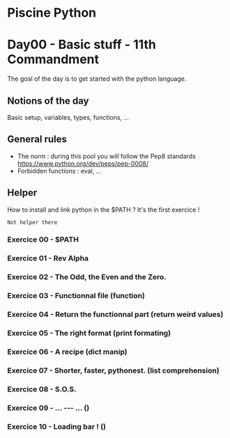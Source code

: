 # Piscine Python

# Day00 - Basic stuff - 11th Commandment

The goal of the day is to get started with the python language.

## Notions of the day

Basic setup, variables, types, functions, ...

## General rules

- The norm : during this pool you will follow the Pep8 standards https://www.python.org/dev/peps/pep-0008/
- Forbidden functions : eval, ...

## Helper 

How to install and link python in the $PATH ? It's the first exercice !

```
Not helper there
```

### Exercice 00 - $PATH
### Exercice 01 - Rev Alpha
### Exercice 02 - The Odd, the Even and the Zero.
### Exercice 03 - Functionnal file (function)
### Exercice 04 - Return the functionnal part (return weird values)
### Exercice 05 - The right format (print formating)
### Exercice 06 - A recipe (dict manip)
### Exercice 07 - Shorter, faster, pythonest. (list comprehension)
### Exercice 08 - S.O.S.
### Exercice 09 - ... --- ... ()
### Exercice 10 - Loading bar ! ()
